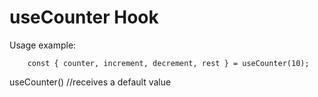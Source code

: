 # useCounter Hook

Usage example:
```
    const { counter, increment, decrement, rest } = useCounter(10);
```

useCounter() //receives a default value


